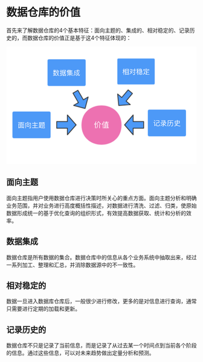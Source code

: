 # 数据仓库的价值

首先来了解数据仓库的4个基本特征：面向主题的、集成的、相对稳定的、记录历史的，而数据仓库的价值正是基于这4个特征体现的：

![屏幕快照 2019-04-03 上午10.41.46](media/15542080827351/%E5%B1%8F%E5%B9%95%E5%BF%AB%E7%85%A7%202019-04-03%20%E4%B8%8A%E5%8D%8810.41.46.png)


## 面向主题

面向主题指用户使用数据仓库进行决策时所关心的重点方面。面向主题分析和明确业务范围，并对业务进行高度概括性描述，对数据进行清洗、过滤、归类，使原始数据形成统一的基于优化查询的组织形式，有效提高数据获取、统计和分析的效率。

## 数据集成

数据仓库是所有数据的集合。数据仓库中的信息从各个业务系统中抽取出来，经过一系列加工、整理和汇总，并消除数据源中的不一致性。

## 相对稳定的

数据一旦进入数据库仓库后，一般很少进行修改，更多的是对信息进行查询，通常只需要进行定期的加载和更新。

## 记录历史的

数据仓库不只是记录了当前信息，而是记录了从过去某一个时间点到当前各个阶段的信息。通过这些信息，可以对未来趋势做出定量分析和预测。
